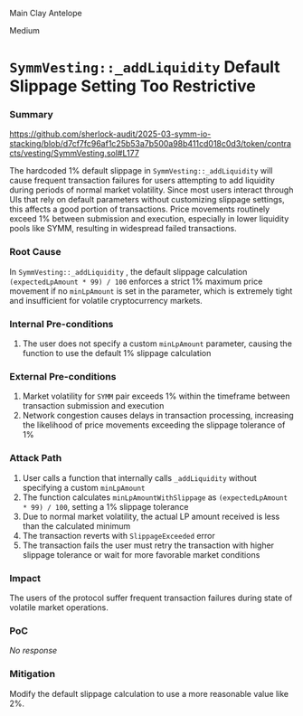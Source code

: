 Main Clay Antelope

Medium

# `SymmVesting::_addLiquidity` Default Slippage Setting Too Restrictive

### Summary

https://github.com/sherlock-audit/2025-03-symm-io-stacking/blob/d7cf7fc96af1c25b53a7b500a98b411cd018c0d3/token/contracts/vesting/SymmVesting.sol#L177

The hardcoded 1% default slippage in `SymmVesting::_addLiquidity` will cause frequent transaction failures for users attempting to add liquidity during periods of normal market volatility. Since most users interact through UIs that rely on default parameters without customizing slippage settings, this affects a good portion of transactions. Price movements routinely exceed 1% between submission and execution, especially in lower liquidity pools like SYMM, resulting in widespread failed transactions.

### Root Cause

In `SymmVesting::_addLiquidity` , the default slippage calculation `(expectedLpAmount * 99) / 100` enforces a strict 1% maximum price movement if no  `minLpAmount` is set in the parameter, which is extremely tight and insufficient for volatile cryptocurrency markets.

### Internal Pre-conditions

1. The user does not specify a custom `minLpAmount` parameter, causing the function to use the default 1% slippage calculation

### External Pre-conditions

1. Market volatility for `SYMM` pair exceeds 1% within the timeframe between transaction submission and execution
2. Network congestion causes delays in transaction processing, increasing the likelihood of price movements exceeding the slippage tolerance of 1%

### Attack Path

1. User calls a function that internally calls `_addLiquidity` without specifying a custom `minLpAmount`
2. The function calculates `minLpAmountWithSlippage` as `(expectedLpAmount * 99) / 100`, setting a 1% slippage tolerance
3. Due to normal market volatility, the actual LP amount received is less than the calculated minimum
4. The transaction reverts with `SlippageExceeded` error
5. The transaction fails the user must retry the transaction with higher slippage tolerance or wait for more favorable market conditions

### Impact

The users of the protocol suffer frequent transaction failures during state of volatile market operations.

### PoC

_No response_

### Mitigation

Modify the default slippage calculation to use a more reasonable value like 2%.
